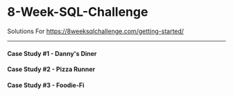 # 8-Week-SQL-Challenge
Solutions For https://8weeksqlchallenge.com/getting-started/

---

#### Case Study #1 - Danny's Diner
#### Case Study #2 - Pizza Runner
#### Case Study #3 - Foodie-Fi
